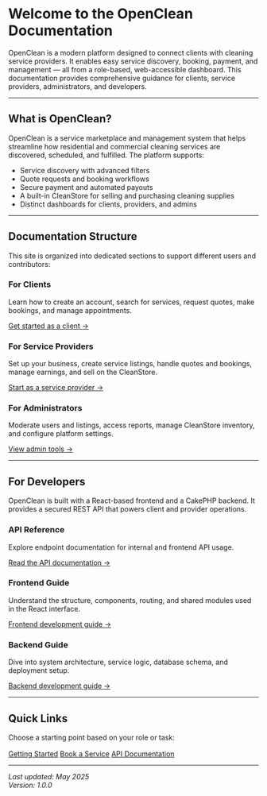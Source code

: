 # Welcome to the OpenClean Documentation

OpenClean is a modern platform designed to connect clients with cleaning service providers. It enables easy service discovery, booking, payment, and management — all from a role-based, web-accessible dashboard. This documentation provides comprehensive guidance for clients, service providers, administrators, and developers.

---

## What is OpenClean?

OpenClean is a service marketplace and management system that helps streamline how residential and commercial cleaning services are discovered, scheduled, and fulfilled. The platform supports:

- Service discovery with advanced filters
- Quote requests and booking workflows
- Secure payment and automated payouts
- A built-in CleanStore for selling and purchasing cleaning supplies
- Distinct dashboards for clients, providers, and admins

---

## Documentation Structure

This site is organized into dedicated sections to support different users and contributors:

### For Clients

Learn how to create an account, search for services, request quotes, make bookings, and manage appointments.

[Get started as a client →](clients/signup.md)

### For Service Providers

Set up your business, create service listings, handle quotes and bookings, manage earnings, and sell on the CleanStore.

[Start as a service provider →](providers/onboarding.md)

### For Administrators

Moderate users and listings, access reports, manage CleanStore inventory, and configure platform settings.

[View admin tools →](admins/dashboard.md)

---

## For Developers

OpenClean is built with a React-based frontend and a CakePHP backend. It provides a secured REST API that powers client and provider operations.

### API Reference

Explore endpoint documentation for internal and frontend API usage.

[Read the API documentation →](api/overview.md)

### Frontend Guide

Understand the structure, components, routing, and shared modules used in the React interface.

[Frontend development guide →](frontend/client/structure.md)

### Backend Guide

Dive into system architecture, service logic, database schema, and deployment setup.

[Backend development guide →](backend/architecture.md)

---

## Quick Links

Choose a starting point based on your role or task:

<div style="margin-top: 1rem;">
  <a href="getting-started/overview.md" class="md-button md-button--primary">Getting Started</a>
  <a href="clients/public-booking.md" class="md-button">Book a Service</a>
  <a href="api/overview.md" class="md-button">API Documentation</a>
</div>

---

_Last updated: May 2025_  
_Version: 1.0.0_
